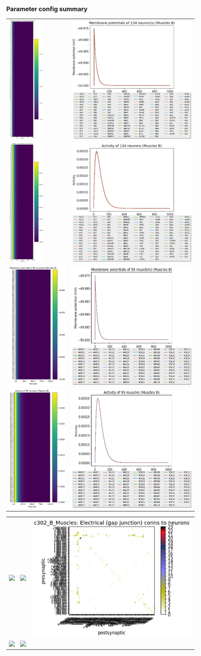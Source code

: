 ### Parameter config summary 
<table>

<tr>
  <td><a href="neurons_B_Muscles.png"><img alt=" " src="neurons_B_Muscles.png" height="320"/></a></td>
  <td><a href="traces_neuron_Muscles_B.png"><img alt=" " src="traces_neuron_Muscles_B.png" height="320"/></a></td>
</tr>

<tr>
  <td><a href="neuron_activity_B_Muscles.png"><img alt=" " src="neuron_activity_B_Muscles.png" height="320"/></a></td>
  <td><a href="traces_neuron_activity_Muscles_B.png"><img alt=" " src="traces_neuron_activity_Muscles_B.png" height="320"/></a></td>
</tr>

<tr>
  <td><a href="muscles_B_Muscles.png"><img alt=" " src="muscles_B_Muscles.png" height="320"/></a></td>
  <td><a href="traces_muscles_Muscles_B.png"><img alt=" " src="traces_muscles_Muscles_B.png" height="320"/></a></td>
</tr>

<tr>
  <td><a href="muscle_activity_B_Muscles.png"><img alt=" " src="muscle_activity_B_Muscles.png" height="320"/></a></td>
  <td><a href="traces_muscles_activity_Muscles_B.png"><img alt=" " src="traces_muscles_activity_Muscles_B.png" height="320"/></a></td>
</tr>
</table>
<table>

<tr><td><a href="c302_B_Muscles_exc_to_neurons.png"><img alt=" " src="c302_B_Muscles_exc_to_neurons.png" height="320"/></a></td>

  <td><a href="c302_B_Muscles_inh_to_neurons.png"><img alt=" " src="c302_B_Muscles_inh_to_neurons.png" height="320"/></a></td>

  <td><a href="c302_B_Muscles_elec_neurons_neurons.png"><img alt=" " src="c302_B_Muscles_elec_neurons_neurons.png" height="320"/></a></td></tr>

<tr><td><a href="c302_B_Muscles_exc_to_muscles.png"><img alt=" " src="c302_B_Muscles_exc_to_muscles.png" height="320"/></a></td>

  <td><a href="c302_B_Muscles_inh_to_muscles.png"><img alt=" " src="c302_B_Muscles_inh_to_muscles.png" height="320"/></a></td></tr>
</table>
